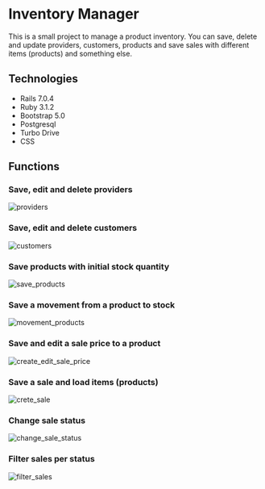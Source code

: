 # Inventory Manager

This is a small project to manage a product inventory. You can save, delete and update providers, customers, products and save sales with different items (products) and something else.

## Technologies

- Rails 7.0.4
- Ruby 3.1.2
- Bootstrap 5.0
- Postgresql
- Turbo Drive
- CSS

## Functions

### Save, edit and delete providers

![providers](https://user-images.githubusercontent.com/19921941/202859206-765c6403-ff07-4245-9e46-117e6ef00e01.gif)

### Save, edit and delete customers

![customers](https://user-images.githubusercontent.com/19921941/202859235-c98dc4de-63c4-4b30-b5be-65ad9b0e90f2.gif)

### Save products with initial stock quantity

![save_products](https://user-images.githubusercontent.com/19921941/202859251-0923f0b4-cb49-46d1-bf9d-3c509856c9aa.gif)

### Save a movement from a product to stock

![movement_products](https://user-images.githubusercontent.com/19921941/202859262-5dcdf20f-831b-48aa-acb6-33c439305b04.gif)

### Save and edit a sale price to a product

![create_edit_sale_price](https://user-images.githubusercontent.com/19921941/202859282-aae3499d-baa8-49ed-8c4a-4afee5ba9d5e.gif)

### Save a sale and load items (products)

![crete_sale](https://user-images.githubusercontent.com/19921941/202859296-e275e3df-28a3-4f37-93f9-04d6c7ab1c7d.gif)

### Change sale status

![change_sale_status](https://user-images.githubusercontent.com/19921941/202859308-fe20d9ac-a6eb-48b9-9fb1-fd665735dab7.gif)

### Filter sales per status

![filter_sales](https://user-images.githubusercontent.com/19921941/202859325-f311ff60-1d75-427e-9c4d-3ad0d2b31cd4.gif)

